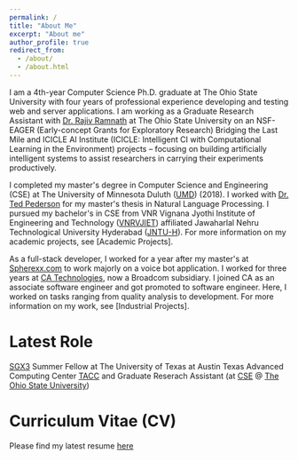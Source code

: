 ```yaml
---
permalink: /
title: "About Me"
excerpt: "About me"
author_profile: true
redirect_from: 
  - /about/
  - /about.html
---
```


I am a 4th-year Computer Science Ph.D. graduate at The Ohio State University with four years of professional experience developing and testing web and server applications. I am working as a Graduate Research Assistant with [Dr. Rajiv Ramnath](https://cse.osu.edu/people/ramnath.6) at The Ohio State University on an NSF-EAGER (Early-concept Grants for Exploratory Research) Bridging the Last Mile and ICICLE AI Institute (ICICLE: Intelligent CI with Computational Learning in the Environment) projects – focusing on building artificially intelligent systems to assist researchers in carrying their experiments productively. 

I completed my master's degree in Computer Science and Engineering (CSE) at The University of Minnesota Duluth ([UMD](https://www.d.umn.edu/)) (2018). I worked with [Dr. Ted Pederson](https://www.d.umn.edu/~tpederse/) for my master's thesis in Natural Language Processing. I pursued my bachelor's in CSE from VNR Vignana Jyothi Institute of Engineering and Technology ([VNRVJIET](http://www.vnrvjiet.ac.in/)) affiliated Jawaharlal Nehru Technological University Hyderabad ([JNTU-H](https://jntuh.ac.in/)). For more information on my academic projects, see [Academic Projects].

As a full-stack developer, I worked for a year after my master's at  [Spherexx.com](https://www.spherexx.com/) to work majorly on a voice bot application. I worked for three years at [CA Technologies](https://www.broadcom.com/solutions/ca-technologies-infrastructure-software-solutions), now a Broadcom subsidiary. I joined CA as an associate software engineer and got promoted to software engineer. Here, I worked on tasks ranging from quality analysis to development. For more information on my work, see [Industrial Projects].

Latest Role
======
[SGX3](https://sciencegateways.org/) Summer Fellow at The University of Texas at Austin ​Texas Advanced Computing Center [TACC](https://www.tacc.utexas.edu/) and Graduate Reserach Assistant (at [CSE](https://cse.osu.edu/) @ [The Ohio State University](https://osu.edu/))


Curriculum Vitae (CV)
======
Please find my latest resume [here](http://manikyaswathi.github.io/files/ManikyaSwathi_Vallabhajosyula_cv.pdf)
